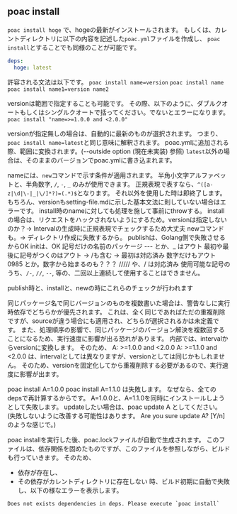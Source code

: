 ## poac install

`poac install hoge` で、hogeの最新がインストールされます。
もしくは、カレントディレクトリに以下の内容を記述した`poac.yml`ファイルを作成し、
`poac install`とすることでも同様のことが可能です。
```yaml
deps:
  hoge: latest
```

許容される文法は以下です。
`poac install name=version`
`poac install name`
`poac install name1=version name2`

versionは範囲で指定することも可能です。
その際、以下のように、ダブルクオートもしくはシングルクオートで括ってください。でないとエラーになります。
`poac install "name=>=1.0.0 and <2.0.0"`

versionが指定無しの場合は、自動的に最新のものが選択されます。
つまり、`poac install name=latest`と同じ意味に解釈されます。
poac.ymlに追加される際、範囲に変換されます。(--outside option (現在未実装) 参照)
`latest`以外の場合は、そのままのバージョンでpoac.ymlに書き込まれます。

nameには、`new`コマンドで示す条件が適用されます。
半角小文字アルファベットと、半角数字, `/`, `-`, `_` のみが使用できます。
正規表現で表すなら、`^([a-z|\d|\-|_|\/]*?)=(.*)$`となります。
それ以外を使用した時は即終了します。
もちろん、versionもsetting-file.mdに示した基本文法に則していない場合はエラーです。
install時のnameに対しても処理を施して事前にthrowする。
installの場合は、リクエストをハックされないようにするため。versionは指定しないのか？-> Intervalの生成時に正規表現でチェックするため大丈夫
newコマンドも。→ ディレクトリ作成に失敗するから。
publishは、Golang側で失敗させるからOK
initは、OK
記号だけの名前のパッケージ --- とか、_ はアウト
最初や最後に記号がつくのはアウト -> /も含む -> 最初は対応済み
数字だけもアウト 0985 とか。数字から始まるのも？？？
///// や、/ は対応済み
使用可能な記号のうち、`/-`, `//`, `--`, 等の、二回以上連続して使用することはできません。

publish時と、installと、newの時にこれらのチェックが行われます


同じパッケージ名で同じバージョンのものを複数書いた場合は、警告なしに実行時依存でどちらかが優先されます。
これは、全く同じであればただの重複削除ですが、sourceが違う場合にも適用され、どちらが選択されるかは未定義です。
また、処理順序の影響で、同じパッケージのバージョン解決を複数回することになるため、実行速度に影響が出る恐れがあります。
内部では、intervalからversionに変換します。
そのため、
A: >=1.0.0 and <2.0.0
A: >=1.1.0 and <2.0.0
は、intervalとしては異なりますが、versionとしては同じかもしれません。
そのため、versionを固定化してから重複削除する必要があるので、実行速度に影響が出ます。

poac install A=1.0.0
poac install A=1.1.0
は失敗します。
なぜなら、全てのdepsで再計算するからです。
A=1.0.0と、A=1.1.0を同時にインストールしようとして失敗します。
updateしたい場合は、poac update A としてください。
(失敗しないように改善する可能性はあります。
Are you sure update A? [Y/n]
のような感じで。)

poac installを実行した後、poac.lockファイルが自動で生成されます。
このファイルは、依存関係を固めたものですが、このファイルを参照しながら、ビルドも行っていきます。
そのため、
* 依存が存在し、
* その依存がカレントディレクトリに存在しない
時、ビルド初期に自動で失敗し、以下の様なエラーを表示します。
```
Does not exists dependencies in deps. Please execute `poac install`
```
